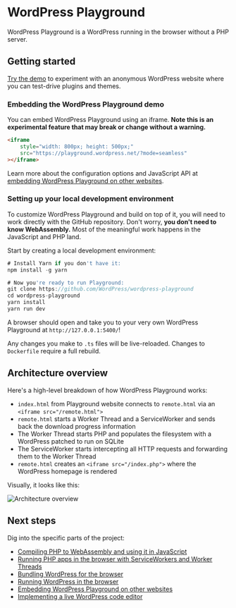 # WordPress Playground

WordPress Playground is a WordPress running in the browser without a PHP server.

## Getting started

[Try the demo](https://developer.wordpress.org/playground/demo/) to experiment with an anonymous WordPress website where you can test-drive plugins and themes.

### Embedding the WordPress Playground demo

You can embed WordPress Playground using an iframe. **Note this is an experimental feature that may break or change without a warning.**

```html
<iframe
	style="width: 800px; height: 500px;"
	src="https://playground.wordpress.net/?mode=seamless"
></iframe>
```

Learn more about the configuration options and JavaScript API at [embedding WordPress Playground on other websites](./embedding-wordpress-playground-on-other-websites.html).

### Setting up your local development environment

To customize WordPress Playground and build on top of it, you will need to work directly with the GitHub repository. Don't worry, **you don't need to know WebAssembly.** Most of the meaningful work happens in the JavaScript and PHP land.

Start by creating a local development environment:

```js
# Install Yarn if you don't have it:
npm install -g yarn

# Now you're ready to run Playground:
git clone https://github.com/WordPress/wordpress-playground
cd wordpress-playground
yarn install
yarn run dev
```

A browser should open and take you to your very own WordPress Playground at `http://127.0.0.1:5400/`!

Any changes you make to `.ts` files will be live-reloaded. Changes to `Dockerfile` require a full rebuild.

## Architecture overview

Here's a high-level breakdown of how WordPress Playground works:

-   `index.html` from Playground website connects to `remote.html` via an `<iframe src="/remote.html">`
-   `remote.html` starts a Worker Thread and a ServiceWorker and sends back the download progress information
-   The Worker Thread starts PHP and populates the filesystem with a WordPress patched to run on SQLite
-   The ServiceWorker starts intercepting all HTTP requests and forwarding them to the Worker Thread
-   `remote.html` creates an `<iframe src="/index.php">` where the WordPress homepage is rendered

Visually, it looks like this:

![Architecture overview](https://raw.githubusercontent.com/wordpress/wordpress-playground/trunk/pages/architecture-overview.png)

## Next steps

Dig into the specific parts of the project:

-   [Compiling PHP to WebAssembly and using it in JavaScript](./using-php-in-javascript.html)
-   [Running PHP apps in the browser with ServiceWorkers and Worker Threads](./using-php-in-the-browser.html)
-   [Bundling WordPress for the browser](./bundling-wordpress-for-the-browser.html)
-   [Running WordPress in the browser](./running-wordpress-in-the-browser.html)
-   [Embedding WordPress Playground on other websites](./embedding-wordpress-playground-on-other-websites.html)
-   [Implementing a live WordPress code editor](./wordpress-plugin-ide.html)
